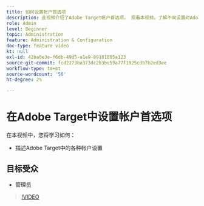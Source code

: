```yaml
---
title: 如何设置帐户首选项
description: 此视频介绍了Adobe Target帐户首选项。 观看本视频，了解不同设置对Adobe Target有何影响。
role: Admin
level: Beginner
topic: Administration
feature: Administration & Configuration
doc-type: feature video
kt: null
exl-id: 42ba0e3e-f6db-49d5-a1e9-89181805a123
source-git-commit: fcd2273ba373dc2b3bc59a77f1925cdb7b2ed3ee
workflow-type: tm+mt
source-wordcount: '50'
ht-degree: 2%

---
```


# 在Adobe Target中设置帐户首选项

在本视频中，您将学习如何：

* 描述Adobe Target中的各种帐户设置

## 目标受众

* 管理员

>[!VIDEO](https://video.tv.adobe.com/v/17379/?quality=12)
